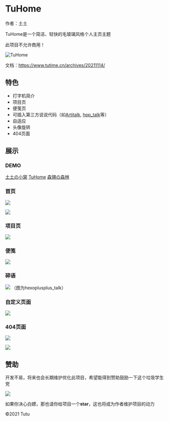 # TuHome

作者：土土

TuHome是一个简洁、轻快的毛玻璃风格个人主页主题

此项目不允许商用！

<!--more-->

![TuHome](https://cdn.jsdelivr.net/gh/ye-tutu/blog-cdn@main/picture/1636812165000.png)

文档：https://www.tutime.cn/archives/20211114/

## 特色

* 打字机简介
* 项目页
* 便笺页
* 可插入第三方说说代码（如[Artitalk](https://artitalk.js.org/), [hpp_talk](https://hexoplusplus.js.org/use/hexoinit.html#%E8%AF%B4%E8%AF%B4%E5%8A%9F%E8%83%BD)等）
* 自适应
* 头像旋转
* 404页面

## 展示

### DEMO
[土土の小窝](https://home.tutime.cn/)
[TuHome](https://tuhome.imsb.top/)
[森翎の森林](https://www.hifurry.cn/)

### 首页

![](https://cdn.jsdelivr.net/gh/ye-tutu/blog-cdn@main/picture/1636812985000.png)

![](https://cdn.jsdelivr.net/gh/ye-tutu/blog-cdn@main/picture/1636812995000.png)

### 项目页

![](https://cdn.jsdelivr.net/gh/ye-tutu/blog-cdn@main/picture/1636813205000.png)

### 便笺

![](https://cdn.jsdelivr.net/gh/ye-tutu/blog-cdn@main/picture/1636813314000.png)

### 碎语

![](https://cdn.jsdelivr.net/gh/ye-tutu/blog-cdn@main/picture/1636813649000.png)
（图为hexoplusplus_talk）

### 自定义页面

![](https://cdn.jsdelivr.net/gh/ye-tutu/blog-cdn@main/picture/1636813805000.png)

### 404页面

![](https://cdn.jsdelivr.net/gh/ye-tutu/blog-cdn@main/picture/1636817108000.png)

![](https://cdn.jsdelivr.net/gh/ye-tutu/blog-cdn@main/picture/1636817162000.png)


## 赞助

开发不易，将来也会长期维护优化此项目，希望能得到赞助鼓励一下这个垃圾学生党

![](https://cdn.jsdelivr.net/gh/ye-tutu/blog-cdn@main/picture/1636820800000.png)

如果你决心白嫖，那也请你给项目一个**star**，这也将成为作者维护项目的动力

©️2021 Tutu


